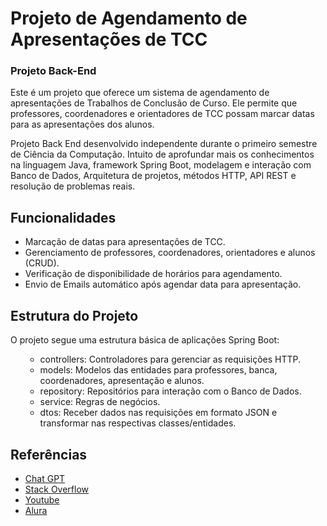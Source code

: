 <!DOCTYPE html>
<html lang="pt-BR">

<head>
    <meta charset="UTF-8">
    <meta name="viewport" content="width=device-width, initial-scale=1.0">
</head>

<body>
    <h1>Projeto de Agendamento de Apresentações de TCC</h1>
    <h3>Projeto Back-End</h3>
    <p>Este é um projeto que oferece um sistema de agendamento de apresentações de Trabalhos de Conclusão de Curso. 
    Ele permite que professores, coordenadores e orientadores de TCC possam marcar datas para as apresentações dos alunos.</p>
    <p>Projeto Back End desenvolvido independente durante o primeiro semestre de Ciência da Computação. Intuito de aprofundar mais os conhecimentos na linguagem Java, framework Spring Boot, 
    modelagem e interação com Banco de Dados, Arquitetura de projetos, métodos HTTP, API REST e resolução de problemas reais.</p>
    <h2>Funcionalidades</h2>
    <ul>
        <li>Marcação de datas para apresentações de TCC.</li>
        <li>Gerenciamento de professores, coordenadores, orientadores e alunos (CRUD).</li>
        <li>Verificação de disponibilidade de horários para agendamento.</li>
        <li>Envio de Emails automático após agendar data para apresentação.</li>
    </ul>
    <h2>Estrutura do Projeto</h2>
    <p>O projeto segue uma estrutura básica de aplicações Spring Boot:</p>
    <ul>
        <ul>
            <li>controllers: Controladores para gerenciar as requisições HTTP.</li>
            <li>models: Modelos das entidades para professores, banca, coordenadores, apresentação e alunos.</li>
            <li>repository: Repositórios para interação com o Banco de Dados.</li>
            <li>service: Regras de negócios.</li>
            <li>dtos: Receber dados nas requisições em formato JSON e transformar nas respectivas classes/entidades.</li>
            </ul>
        </li>
    </ul>
  <h2>Referências</h2>
      <ul>
        <li><a href="https://chat.openai.com/">Chat GPT</a></li>
        <li><a href="https://pt.stackoverflow.com/">Stack Overflow</a></li>
        <li><a href="https://www.youtube.com/">Youtube</a></li>
        <li><a href="https://cursos.alura.com.br/dashboard">Alura</a></li>
    </ul>
</body>

</html>
